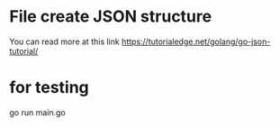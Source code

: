 # File create JSON structure

You can read more at this link https://tutorialedge.net/golang/go-json-tutorial/

# for testing
go run main.go
